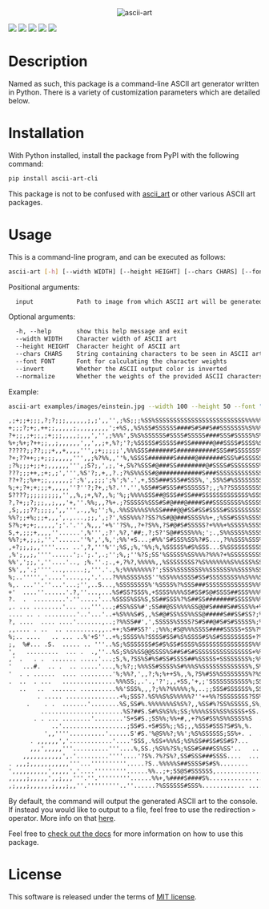 <div align="center">
<img src="https://raw.githubusercontent.com/dawsonbooth/ascii-art/master/logo.png" alt="ascii-art">
</div>

[![](https://img.shields.io/pypi/v/ascii-art-cli.svg?style=flat)](https://pypi.org/pypi/ascii-art-cli/)
[![](https://img.shields.io/pypi/dw/ascii-art-cli.svg?style=flat)](https://pypi.org/pypi/ascii-art-cli/)
[![](https://img.shields.io/pypi/pyversions/ascii-art-cli.svg?style=flat)](https://pypi.org/pypi/ascii-art-cli/)
[![](https://img.shields.io/pypi/format/ascii-art-cli.svg?style=flat)](https://pypi.org/pypi/ascii-art-cli/)
[![](https://img.shields.io/pypi/l/ascii-art-cli.svg?style=flat)](https://github.com/dawsonbooth/ascii-art/blob/master/LICENSE)

# Description

Named as such, this package is a command-line ASCII art generator written in Python. There is a variety of customization parameters which are detailed below.

# Installation

With Python installed, install the package from PyPI with the following command:

```bash
pip install ascii-art-cli
```

This package is not to be confused with [ascii_art](https://pypi.org/project/ascii_art/) or other various ASCII art packages.

# Usage

This is a command-line program, and can be executed as follows:

```bash
ascii-art [-h] [--width WIDTH] [--height HEIGHT] [--chars CHARS] [--font FONT] [--invert] [--normalize] input
```

Positional arguments:

```txt
  input            Path to image from which ASCII art will be generated
```

Optional arguments:

```txt
  -h, --help       show this help message and exit
  --width WIDTH    Character width of ASCII art
  --height HEIGHT  Character height of ASCII art
  --chars CHARS    String containing characters to be seen in ASCII art
  --font FONT      Font for calculating the character weights
  --invert         Whether the ASCII output color is inverted
  --normalize      Whether the weights of the provided ASCII characters are normalized
```

Example:

```bash
ascii-art examples/images/einstein.jpg --width 100 --height 50 --font "Courier" --invert --normalize
```

```txt
,;+;;+;;;,?;?;;;,,,,,,;,;',,'',;%S;;;%SS%SSSSSSSSSSSSSSSSSSSSSSSSS%%%%%%??%%%%;'S+..    .          .
+;;;?;+;,++;;,,,,,;,,,,,,,,,';+%S,,%S%SS#SSSSSS####S#S##S##SSSSSSS%S%%%%%%%S%SS+'%'.                
?+;;,;+;;,;+;;;,,,,;,,,','',;%%%',S%S%SSSSSS#SSSS#SSSSS####SSS#SSSSS%S%%S%%%%S%%%;;'.            .. 
%+;%+;?++;;,,;,,,,,,',,',,;+,%?;'?;%SSSSS#SSSSS##SS######@##SSSS#SSSS%S%S%%%%%S%%'%''        .... . 
?????;;??;;;+,,+,,,,''',;+;;;;;',%%%SSS#######S###########SSS##SSSSSSS%SS%%%%SSS%?',;,   .    ...   
?+;??++;;+;;;,,,,,''',,;%?%%,,''%,%SSSS#######S#####@#######SSS%#SSSSSS%%%%%%SSSS%;?.'''.          .
;?%;;;+;;+;,,,,,,''',;S?;,',;,'+,S%?%SSS#@###SS########@#SSSS#SSSSSSSS%SS%%%%S%S%S?%'  .'    .      
???;;;++,;+;,;',''',%S'?;,+,,?.;?%S%%SSS#@############S###SSSSSSSSSSSSSSSS%%SSSSS%+,,.. ',    .     
??+?;;%++;;,,,,,,;';%',,;;;';%';%'.',+,SSS###SSS##SSS%,',SS%S#%SSSSSSSSSSS%SS%SS%%%,;,.  .'         
%;+;?+;+;;;+,,,,,''?''?;?+,;%?.''.'',%SS##S#SSS##SSSSSS?;,;%??SSSSSSSSSSSSSSSSSSS%?%;'+'..'.        
S????;;;;;;;;;,'',,%,;+,%?,,%;'%;;%%%%SSS##@SSS##SS###SSSSSSSSSSSSS%SSSSSS%SSSSSS%?+;,''.'.'        
?,?+;;?;;;,,;,,,'+,''.%%;,,?%+.;?SSSSS%SSS#S#@###@####S##SSSSSSSS%SSSSSSSSSSSSS%%%????'',. .'..    .
,S;,;;??;;;;,',,''',.,,%;'';%,.%%SS%%%S%%SS####@@#SS#SS#SSSS#SSSSSSSSSSSSSS%SSS%%%%,;?;+.,   .      
%%?;;+%;;;+,,,',.,...,;;,',;?',%SS%%%??SS?%S#@@###SSSS%%+,;%SS#SSS%SSSSSSSSSSSSSSS%%,,+?;,,.   .    
S?%;+;+;,,,,,';'.'.'',%,,,'+%''?S%,,?+?S%%,?S#@#S#SSSSS?+%%%+%SSSS%SSSSSSSSSSSSSSS%%%;?;%%' .       
S,+,;;;+,,,,''......',%''',;?',%?,'##;,?;S?'S@##SSS%%%;';.,S%%SSSS%SSSSS%SSSSSSSSS%S?;%;%;,S.      .
%%?;+,;,;,''.'......''%',',%,';%%'+S...;#%%'S#SSS%SS%?#S...,?%%SSS%SSS%S%SSSSSSSS%+%%?;;%%;,';      
,+?;;,;,,''''.... ..',?,'''%'';%S,;%,'%%;%,%SSSSS%#S%SSS...S%SSSSSSSSSS%SSSSSSS%S%%%??%?;+;;..,.    
,%';,,;,''''......';.';.',.;'';%,;''%?S;SS'%SSSSS%SS%%%?%%%?+%SSSSSSSSS%%%SSSS%%%%%?%;?%%;,++  ;    
%%',';;,',''....'.., ;%.''.;.,+,?%?,%%%%%,,%SSSSSSSS?%S%%%%%%%S%%SSS%SSS%%SSSS%%%%%%%%%,%;;,;;      
S%',,'.;''''...,.....;,'''.'.,%;%%%%%%%%?';SSS%SSSSSSS%%SSSSSS%%SSSS%SS%%%%S%%%%;;;%%%%%+S?'+,' '   
%;..''''','....'....,.,'.'...?%%%SSSS%SS''%SS%%%SSSS#SS#SSSSSSSS%%S%%%S%%%%%%%??S%',+%%%%?%+'+.. .  
%,. ...''.''...'...;'',..S...,%SSSSSSSS%'%SSSS%?%SSS###SSSSSSSSSSSSS%%%%%%%%%%;%%S;%;;%%%%%%%?,. '  
+'  ....''......'.?,''...,...%S#SS?SSS%,+SSSS%%%%SS#SS#S@#SSSS##SSS%%%%%%++;%?%SS%;?;.%%SSS%%?;''.. 
?.  .  .........'.''.....'...%SSSS%SS%S,SS##SSS%?%S##SS########SSSSS%%%%%+;%;SSSSSS.%%%%SSS%;%%',.  
,. ... ........'... ...'''...;#SS%SS%#';SS##@SS%%%%SS@@#S####S##SSS%%+%%?;,%%SSSS%%S%S.%SSSS%%S+'.  
.... .. . .........'..'...'..+%S%%%S#S,,%S#@#SS%SS%%SS@#####S##SS#SS?;%%%;;%S#SSS%SS%S%;SSSS%?S%' . 
?, ....  .... ....'.......,..;?%%SS##',',SSSSS%SSSS?S#S##@#S#S#SSSSS%;%%?%++%%%SS%%SS%%;S#SS,%S%;.'.
,,.... . ..  .. .........,,..++;%S##SS?'.;%%%;#S@%%%SSSS####SSSSS+SS%?%%?%;%S#%S%S%SS%%+SSSS;;S%?.  
%;.. ....   .. ... ..%'+S''..+%;SSSS%%?SSSS#SS#%S%SSSS#S%S#SSSSSSSSS+?%+%%;SSS%S;SSS%S;S#SSS?+S;''. 
;,  %#... .S.  ..... .. '''..%S;%SSSSSSS#S#S%SS#SSSS%SSSSSSSSSSSSSSS%%%%%%,SSS?;??%S%%%SSSSS,,%, '..
',   .........  ... .  .,''..%S;S%S%SS@@SSSS%S##S#S#SSSSSSSSSSSSSSSS+%%?%?+SSS%,%%%?%+SS%S%%,%; ' ..
,' .   . .  ....... .....'...;S,%,?SS%S#%S#SS#SSSS##%SSSSS+SSSSSSSS%;%%%%+%SS%??.'S%%%%;;SS%,'......
'   ...#.  .. .  .. .....'...,%;%?;;%%%SS#SSSS%S#%%%S%SSSSSSSSSSSSS%,S%%%;.S%?' ..;S;,%.'%,. .......
'  . . ......  .... .........'%;%%?,',,?;%;%++S%,,%,?S%#SS%SSSSSSSS%?%S%%%'        .'.  .;'.........
.  ..  . ...   ...............%%%SS;,.'.,'?';,,+SS,'+,;'SSSSSSSSSSS%;SS%+,'            . ...........
   ..   ..  ....... ..........%%'SSS%,,,?;%%?%%%%%;%,..;;SSS#SSSSSS%,SS%+'        .   . ......'....'
        . ..... ...............+%;SSS?.%S%%S%S%%%%%?''++%%?SSSSSSSS?SS%,           . ... .....'..',,
     .    . .  .......'........%S,SS#%.%%%%%%%S%S%?,,%SS#%?SS%SSSSS,S%,         .. ..... .......'',,
         .......................%S?##S.S#%S%S%%;SS;%%%%SSS%SS%SSSS+SS.              ... ....'. ''+,'
       . . ... ........'........'S+S#S.;SS%%;%%+#,,+?%S#SS%S%%SSSS%S  .       .   ...  .......',+,';
            ..'..................;SS#S.+S#SS%;;%S;,,%SSS#SSS?S#S%,%.       .   . .... ..... .,'+,,',
          ',,''''..........'......S'#S.'%@S%%?;%%';%S%SSSSSS;SS%+. .  .  .  .   .  .. . ....,,;,';,,
      . ,,,,,,','............'....'SSS,.%SS+%%%S;%S%SS##SS#SS#S?...      .. .  .... ..... ',;,,';,',
      ,,,',,,,,'''..........'''....%,SS.;%S%%?S%;%SS#S###SS%SS'..   ..   . .  . .   .   .'',++,;,;;,
    ,,,,,,,,,,,',.'.........''''....'?S%.?%?S%?,SS#SSS###SSSS....  ...   .. ..... .. ...';+%?,;,'','
. ,,,;,,,,,,,,,,,'''...''''''''''.....?S..%%%%%S##SSSS#S#S%........     .  .......   ..,,,,',;,;'''.
',,,,,,,,,,',,,,,','....'''''''''......%%..;+;SS@S#SSSSSS,.................... ...   ''',,,',;;+',..
,,,,,;,,,,,',,;,,,'''.''.'''''''''......%%+,%####S####S%............ ...........   .'',;;;'+,;';''..
,;,,,;,,,,,,;,,,;,,''.'''''''''..''......?%SSSSSS#SSS%............ ....'........  ..,,,,',,%;,'''..'
```

By default, the command will output the generated ASCII art to the console. If instead you would like to output to a file, feel free to use the redirection `>` operator. More info on that [here](https://linuxcommand.org/lc3_lts0070.php).

Feel free to [check out the docs](https://dawsonbooth.github.io/ascii-art/) for more information on how to use this package.

# License

This software is released under the terms of [MIT license](LICENSE).
